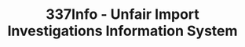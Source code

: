 ---
bigquery: https://console.cloud.google.com/bigquery?p=patents-public-data&d=usitc_investigations&page=dataset&project=sheets-management-319211
citation: US International Trade Commission 337Info Unfair Import Investigations Information
  System
contributors: US International Trade Comission
cost: None
description: US International Trade Commission 337Info Unfair Import Investigations
  Information System contains data on investigations done under Section 337. Section
  337 declares the infringement of certain statutory intellectual property rights
  and other forms of unfair competition in import trade to be unlawful practices.
  Most Section 337 investigations involve allegations of patent or registered trademark
  infringement.
documentation: FAQ and tutorial available on the site
last_edit: Mon, 04 Apr 2022 19:10:40 GMT
location: https://pubapps2.usitc.gov/337external/
maintained_by: US International Trade Comission
schema_fields: '[''title'', ''actualEndDateEvidHear'', ''complainant'', ''aljAssigned'',
  ''currentStatus'', ''finalDetNoViolation'', ''finalIdOnViolationIssue'', ''markmanHearing'',
  ''lastUpdated'', ''investigationTermDate'', ''docketNo'', ''trademarkNumbers'',
  ''invUnfairAct'', ''actualStartDateEvidHear'', ''teoIdDueDate'', ''scheduledStartDateEvidHear'',
  ''scheduledEndDateEvidHear'', ''ouiiParticipation'', ''teoProceedingInvolved'',
  ''currentActiveALJ'', ''teoIdIssueDate'', ''teoReliefGranted'', ''gcAttorney'',
  ''dateOfPublicationFrNotice'', ''ouiiAttorney'', ''internalRemand'', ''reportingRequirements'',
  ''investigationNo'', ''finalIdOnViolationDue'', ''cafcAppeals'', ''issueDateOtherNonFinal'',
  ''investigationType'', ''finalDetViolation'', ''dateCreated'', ''endDateMarkmanHearing'',
  ''dateComplaintFiled'', ''htsNumbers'', ''publication_number'', ''copyrightNumbers'',
  ''patentNumbers'', ''startDateMarkmanHearing'', ''targetDate'', ''patentNumber'',
  ''id'', ''respondent'']'
shortname: unfair_import_investigations
tags:
- import
- legal
- trade
timeframe: 2008-2021 (prior to 2008 downloadable as a JSON file)
title: 337Info - Unfair Import Investigations Information System
uuid: 2721f5ec-e599-4890-9265-9706719fc71e
---